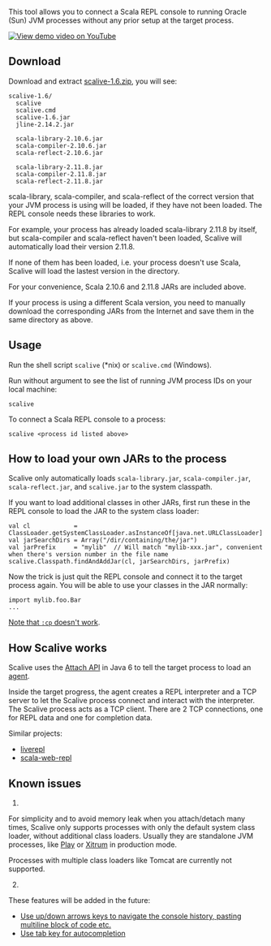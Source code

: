 This tool allows you to connect a Scala REPL console to running Oracle (Sun)
JVM processes without any prior setup at the target process.

[![View demo video on YouTube](http://img.youtube.com/vi/h45QQ45D9P8/0.jpg)](http://www.youtube.com/watch?v=h45QQ45D9P8)

## Download

Download and extract
[scalive-1.6.zip](https://github.com/xitrum-framework/scalive/releases/download/1.6/scalive-1.6.zip),
you will see:

```
scalive-1.6/
  scalive
  scalive.cmd
  scalive-1.6.jar
  jline-2.14.2.jar

  scala-library-2.10.6.jar
  scala-compiler-2.10.6.jar
  scala-reflect-2.10.6.jar

  scala-library-2.11.8.jar
  scala-compiler-2.11.8.jar
  scala-reflect-2.11.8.jar
```

scala-library, scala-compiler, and scala-reflect of the correct version
that your JVM process is using will be loaded, if they have not been loaded.
The REPL console needs these libraries to work.

For example, your process has already loaded scala-library 2.11.8 by itself,
but scala-compiler and scala-reflect haven't been loaded, Scalive will
automatically load their version 2.11.8.

If none of them has been loaded, i.e. your process doesn't use Scala,
Scalive will load the lastest version in the directory.

For your convenience, Scala 2.10.6 and 2.11.8 JARs are included above.

If your process is using a different Scala version, you need to manually
download the corresponding JARs from the Internet and save them in the
same directory as above.

## Usage

Run the shell script `scalive` (*nix) or `scalive.cmd` (Windows).

Run without argument to see the list of running JVM process IDs on your local machine:

```
scalive
```

To connect a Scala REPL console to a process:

```
scalive <process id listed above>
```

## How to load your own JARs to the process

Scalive only automatically loads `scala-library.jar`, `scala-compiler.jar`,
`scala-reflect.jar`, and `scalive.jar` to the system classpath.

If you want to load additional classes in other JARs, first run these in the
REPL console to load the JAR to the system class loader:

```
val cl            = ClassLoader.getSystemClassLoader.asInstanceOf[java.net.URLClassLoader]
val jarSearchDirs = Array("/dir/containing/the/jar")
val jarPrefix     = "mylib"  // Will match "mylib-xxx.jar", convenient when there's version number in the file name
scalive.Classpath.findAndAddJar(cl, jarSearchDirs, jarPrefix)
```

Now the trick is just quit the REPL console and connect it to the target process
again. You will be able to use your classes in the JAR normally:

```
import mylib.foo.Bar
...
```

[Note that `:cp` doesn't work](http://stackoverflow.com/questions/18033752/cannot-add-a-jar-to-scala-repl-with-the-cp-command).

## How Scalive works

Scalive uses the [Attach API](https://blogs.oracle.com/CoreJavaTechTips/entry/the_attach_api) in Java 6
to tell the target process to load an [agent](http://javahowto.blogspot.jp/2006/07/javaagent-option.html).

Inside the target progress, the agent creates a REPL interpreter and a
TCP server to let the Scalive process connect and interact with the
interpreter. The Scalive process acts as a TCP client. There are 2 TCP
connections, one for REPL data and one for completion data.

Similar projects:

* [liverepl](https://github.com/djpowell/liverepl)
* [scala-web-repl](https://github.com/woshilaiceshide/scala-web-repl)

## Known issues

1.

For simplicity and to avoid memory leak when you attach/detach many times,
Scalive only supports processes with only the default system class loader,
without additional class loaders. Usually they are standalone JVM processes,
like
[Play](http://www.playframework.com/) or
[Xitrum](http://xitrum-framework.github.io/) in production mode.

Processes with multiple class loaders like Tomcat are currently not supported.

2.

These features will be added in the future:

* [Use up/down arrows keys to navigate the console history, pasting multiline block of code etc.](https://github.com/xitrum-framework/scalive/issues/1)
* [Use tab key for autocompletion](https://github.com/xitrum-framework/scalive/issues/2)
